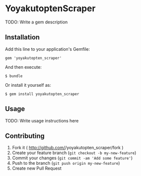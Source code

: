 # YoyakutoptenScraper

TODO: Write a gem description

## Installation

Add this line to your application's Gemfile:

    gem 'yoyakutopten_scraper'

And then execute:

    $ bundle

Or install it yourself as:

    $ gem install yoyakutopten_scraper

## Usage

TODO: Write usage instructions here

## Contributing

1. Fork it ( http://github.com/<my-github-username>/yoyakutopten_scraper/fork )
2. Create your feature branch (`git checkout -b my-new-feature`)
3. Commit your changes (`git commit -am 'Add some feature'`)
4. Push to the branch (`git push origin my-new-feature`)
5. Create new Pull Request
